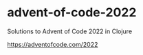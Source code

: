 # advent-of-code-2022

Solutions to Advent of Code 2022 in Clojure


https://adventofcode.com/2022

